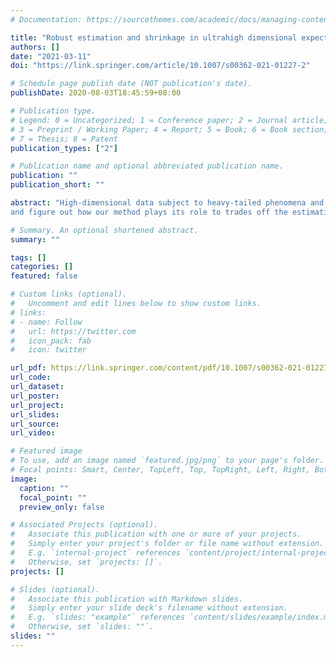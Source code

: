 ```yaml
---
# Documentation: https://sourcethemes.com/academic/docs/managing-content/

title: "Robust estimation and shrinkage in ultrahigh dimensional expectile regression with heavy tails and variance heterogeneity"
authors: []
date: "2021-03-11"
doi: "https://link.springer.com/article/10.1007/s00362-021-01227-2"

# Schedule page publish date (NOT publication's date).
publishDate: 2020-08-03T18:45:59+08:00

# Publication type.
# Legend: 0 = Uncategorized; 1 = Conference paper; 2 = Journal article;
# 3 = Preprint / Working Paper; 4 = Report; 5 = Book; 6 = Book section;
# 7 = Thesis; 8 = Patent
publication_types: ["2"]

# Publication name and optional abbreviated publication name.
publication: ""
publication_short: ""

abstract: "High-dimensional data subject to heavy-tailed phenomena and heterogeneity are commonly encountered in various scientific fields and bring new challenges to the classical statistical methods. In this paper, we combine the asymmetric square loss and huber-type robust technique to develop the robust expectile regression for ultrahigh dimensional heavy-tailed heterogeneous data. Different from the classical huber method, we introduce two different tuning parameters on both sides to account for possibly asymmetry and allow them to diverge to reduce bias induced by the robust approximation. In the regularized framework, we adopt the generally folded concave penalty function like the SCAD or MCP penalty for the seek of bias reduction. We investigate the finite sample property of the corresponding estimator
and figure out how our method plays its role to trades off the estimation accuracy against the heavy-tailed distribution. Also, noting that the robust asymmetric loss function is everywhere differentiable, based on our theoretical study, we propose an efficient first-order optimization algorithm after locally linear approximation of the non-convex problem. Simulation studies under various distributions demonstrates the satisfactory performances of our method in coefficient estimation, model selection and heterogeneity detection."

# Summary. An optional shortened abstract.
summary: ""

tags: []
categories: []
featured: false

# Custom links (optional).
#   Uncomment and edit lines below to show custom links.
# links:
# - name: Follow
#   url: https://twitter.com
#   icon_pack: fab
#   icon: twitter

url_pdf: https://link.springer.com/content/pdf/10.1007/s00362-021-01227-2.pdf
url_code:
url_dataset:
url_poster:
url_project:
url_slides:
url_source:
url_video:

# Featured image
# To use, add an image named `featured.jpg/png` to your page's folder.
# Focal points: Smart, Center, TopLeft, Top, TopRight, Left, Right, BottomLeft, Bottom, BottomRight.
image:
  caption: ""
  focal_point: ""
  preview_only: false

# Associated Projects (optional).
#   Associate this publication with one or more of your projects.
#   Simply enter your project's folder or file name without extension.
#   E.g. `internal-project` references `content/project/internal-project/index.md`.
#   Otherwise, set `projects: []`.
projects: []

# Slides (optional).
#   Associate this publication with Markdown slides.
#   Simply enter your slide deck's filename without extension.
#   E.g. `slides: "example"` references `content/slides/example/index.md`.
#   Otherwise, set `slides: ""`.
slides: ""
---
```

